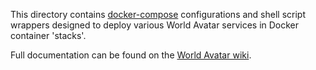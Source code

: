 This directory contains [docker-compose](https://docs.docker.com/compose/) configurations and shell script wrappers designed to deploy various World Avatar services in Docker container 'stacks'.

Full documentation can be found on the [World Avatar wiki](https://github.com/cambridge-cares/TheWorldAvatar/wiki/Docker%3A-Stacks).